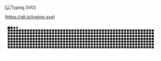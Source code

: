 [![Typing SVG](https://readme-typing-svg.herokuapp.com/?color=10B981&size=35&center=true&vCenter=true&width=1000&lines=hey,+I'm+Rafael+Severo+;Software+engineering+student)]

(https://git.io/typing-svg)

<img src="https://raw.githubusercontent.com/rafaeumesmo/Rafaeumesmo/output/snake.svg" alt="Snake animation" />

        
